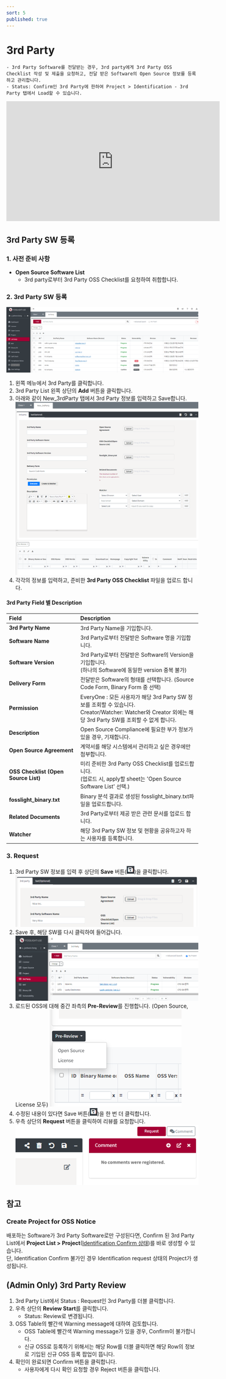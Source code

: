 ```yaml
---
sort: 5
published: true
---
```

# 3rd Party
```note
- 3rd Party Software를 전달받는 경우, 3rd party에게 3rd Party OSS Checklist 작성 및 제출을 요청하고, 전달 받은 Software의 Open Source 정보를 등록하고 관리합니다.
- Status: Confirm인 3rd Party에 한하여 Project > Identification - 3rd Party 탭에서 Load할 수 있습니다. 
```
<iframe width="560" height="315" src="https://www.youtube.com/embed/U1u1jnQp5Bc" title="YouTube video player" frameborder="0" allow="accelerometer; autoplay; clipboard-write; encrypted-media; gyroscope; picture-in-picture" allowfullscreen></iframe>

## 3rd Party SW 등록 
### 1. 사전 준비 사항
- **Open Source Software List**
    - 3rd party로부터 3rd Party OSS Checklist를 요청하여 취합합니다.

### 2. 3rd Party SW 등록
![3rd_party_list](images/5_third_party_list.PNG)
1. 왼쪽 메뉴에서 3rd Party를 클릭합니다.
2. 3rd Party List 왼쪽 상단의 **Add** 버튼을 클릭합니다.
3. 아래와 같이 New_3rdParty 탭에서 3rd Party 정보를 입력하고 Save합니다.  
    ![3rd_party_new](images/5_third_party_new.PNG)
4. 각각의 정보를 입력하고, 준비한 **3rd Party OSS Checklist** 파일을 업로드 합니다.

#### 3rd Party Field 별 Description

|Field| Description |
|:---|:---|
|**3rd Party Name**|3rd Party Name을 기입합니다.|
|**Software Name**|3rd Party로부터 전달받은 Software 명을 기입합니다.|
|**Software Version**|3rd Party로부터 전달받은 Software의 Version을 기입합니다. <br>(하나의 Software에 동일한 version 중복 불가)|
|**Delivery Form**|전달받은 Software의 형태를 선택합니다. (Source Code Form, Binary Form 중 선택)|
|**Permission**| EveryOne : 모든 사용자가 해당 3rd Party SW 정보를 조회할 수 있습니다. <br>Creator/Watcher: Watcher와 Creator 외에는 해당 3rd Party SW를 조회할 수 없게 합니다.|
|**Description**| Open Source Compliance에 필요한 부가 정보가 있을 경우, 기재합니다.|
|**Open Source Agreement**|계약서를 해당 시스템에서 관리하고 싶은 경우에만 첨부합니다.|
|**OSS Checklist (Open Source List)**| 미리 준비한 3rd Party OSS Checklist를 업로드합니다. <br>(업로드 시, apply할 sheet는 'Open Source Software List' 선택.)|
|**fosslight_binary.txt**| Binary 분석 결과로 생성된 fosslight_binary.txt파일을 업로드합니다.|
|**Related Documents**|3rd Party로부터 제공 받은 관련 문서를 업로드 합니다.|
|**Watcher**|해당 3rd Party SW 정보 및 현황을 공유하고자 하는 사용자를 등록합니다.|


### 3. Request
1. 3rd Party SW 정보를 입력 후 상단의 **Save** 버튼(<img src="images/save_button.PNG" width="20" height="20" />)을 클릭합니다.
    ![3rd_party_save](images/5_third_party_save.PNG)
2. Save 후, 해당 SW를 다시 클릭하여 들어갑니다.
    ![3rd_party_save](images/5_third_party_save_2.PNG)
3. 로드된 OSS에 대해 중간 좌측의 **Pre-Review**를 진행합니다. (Open Source, License 모두)
    ![3rd_party_save](images/5_third_party_save_3.PNG)
4. 수정된 내용이 있다면 Save 버튼(<img src="images/save_button.PNG" width="20" height="20" />)을 한 번 더 클릭합니다.
5. 우측 상단의 **Request** 버튼을 클릭하여 리뷰를 요청합니다.
    ![3rd_party_save](images/5_third_party_save_5_request.PNG)

## 참고
### Create Project for OSS Notice
배포하는 Software가 3rd Party Software로만 구성된다면, Confirm 된 3rd Party List에서 **Project List > Project**(<U>Identification Confirm 상태</U>)를 바로 생성할 수 있습니다.    
단, Identification Confirm 불가인 경우 Identification request 상태의 Project가 생성됩니다.


## (Admin Only) 3rd Party Review
1. 3rd Party List에서 Status : Request인 3rd Party를 더블 클릭합니다. 
2. 우측 상단의 **Review Start**를 클릭합니다. 
    - Status: Review로 변경됩니다. 
3. OSS Table의 빨간색 Warning message에 대하여 검토합니다. 
    - OSS Table에 빨간색 Warning message가 있을 경우, Confirm이 불가합니다. 
    - 신규 OSS로 등록하기 위해서는 해당 Row를 더블 클릭하면 해당 Row의 정보로 기입된 신규 OSS 등록 팝업이 뜹니다. 
4. 확인이 완료되면 Confirm 버튼을 클릭합니다.   
    - 사용자에게 다시 확인 요청할 경우 Reject 버튼을 클릭합니다.
